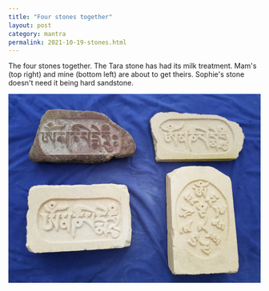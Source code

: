 ```yaml
---
title: "Four stones together"
layout: post
category: mantra
permalink: 2021-10-19-stones.html
---
```


The four stones together. The Tara stone has had its milk treatment. Mam's (top right) and mine (bottom left) are about to get theirs. Sophie's stone doesn't need it being hard sandstone.

![Four together](/assets/images/mani/four-together.jpg)
